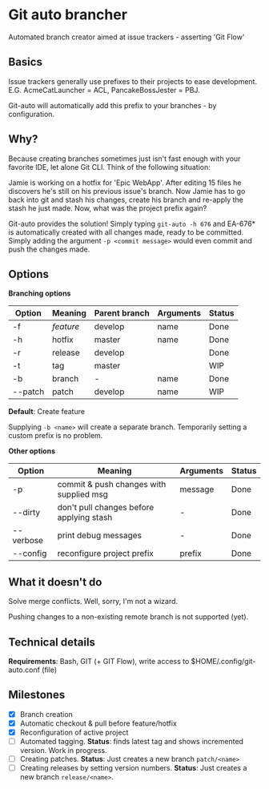 # Git auto brancher

Automated branch creator aimed at issue trackers - asserting 'Git Flow'

## Basics
Issue trackers generally use prefixes to their projects to ease development.
E.G. AcmeCatLauncher = ACL, PancakeBossJester = PBJ.

Git-auto will automatically add this prefix to your branches - by configuration.

## Why?
Because creating branches sometimes just isn't fast enough with your favorite IDE, let alone Git CLI.
Think of the following situation:

Jamie is working on a hotfix for 'Epic WebApp'. After editing 15 files he discovers he's still on his previous issue's branch. Now Jamie has to go back into git and stash his changes, create his branch and re-apply the stash he just made. Now, what was the project prefix again?

Git-auto provides the solution! Simply typing `git-auto -h 676` and EA-676* is automatically created with all changes made, ready to be committed. Simply adding the argument `-p <commit message>` would even commit and push the changes made.


## Options

__Branching options__

| Option  | Meaning   | Parent branch | Arguments | Status |
|---------|-----------|---------------|-----------|--------|
| -f      | _feature_ | develop       | name      | Done   |
| -h      | hotfix    | master        | name      | Done   |
| -r      | release   | develop       |           | Done   |
| -t      | tag       | master        |           | WIP    |
| -b      | branch    | -             | name      | Done   |
| --patch | patch     | develop       | name      | WIP    |

__Default__: Create feature

Supplying `-b <name>` will create a separate branch. Temporarily setting a custom prefix is no problem.

__Other options__

| Option    | Meaning                                  | Arguments | Status  |
|-----------|------------------------------------------|-----------|---------|
| -p        | commit & push changes with supplied msg  | message   | Done    |
| --dirty   | don't pull changes before applying stash | -         | Done    |
| --verbose | print debug messages                     | -         | Done    |
| --config  | reconfigure project prefix               | prefix    | Done    |

## What it doesn't do
Solve merge conflicts. Well, sorry, I'm not a wizard.

Pushing changes to a non-existing remote branch is not supported (yet).

## Technical details
__Requirements__: Bash, GIT (+ GIT Flow), write access to $HOME/.config/git-auto.conf (file)

## Milestones
 - [x] Branch creation
 - [x] Automatic checkout & pull before feature/hotfix
 - [x] Reconfiguration of active project
 - [ ] Automated tagging. __Status__: finds latest tag and shows incremented version. Work in progress.
 - [ ] Creating patches. __Status__: Just creates a new branch `patch/<name>`
 - [ ] Creating releases by setting version numbers. __Status__: Just creates a new branch `release/<name>`.
